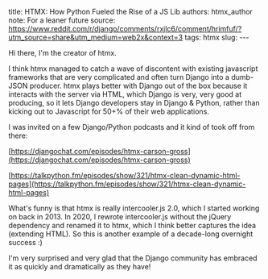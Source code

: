 title: HTMX: How Python Fueled the Rise of a JS Lib
authors: htmx_author
note: For a leaner future
source: https://www.reddit.com/r/django/comments/rxjlc6/comment/hrimfuf/?utm_source=share&utm_medium=web2x&context=3
tags: htmx
slug: ---


Hi there, I'm the creator of htmx.

I think htmx managed to catch a wave of discontent with existing javascript frameworks that are very complicated and often turn Django into a dumb-JSON producer. htmx plays better with Django out of the box because it interacts with the server via HTML, which Django is very, very good at producing, so it lets Django developers stay in Django & Python, rather than kicking out to Javascript for 50+% of their web applications.

I was invited on a few Django/Python podcasts and it kind of took off from there:

[https://djangochat.com/episodes/htmx-carson-gross](https://djangochat.com/episodes/htmx-carson-gross)

[https://talkpython.fm/episodes/show/321/htmx-clean-dynamic-html-pages](https://talkpython.fm/episodes/show/321/htmx-clean-dynamic-html-pages)

What's funny is that htmx is really intercooler.js 2.0, which I started working on back in 2013. In 2020, I rewrote intercooler.js without the jQuery dependency and renamed it to htmx, which I think better captures the idea (extending HTML). So this is another example of a decade-long overnight success :)

I'm very surprised and very glad that the Django community has embraced it as quickly and dramatically as they have!